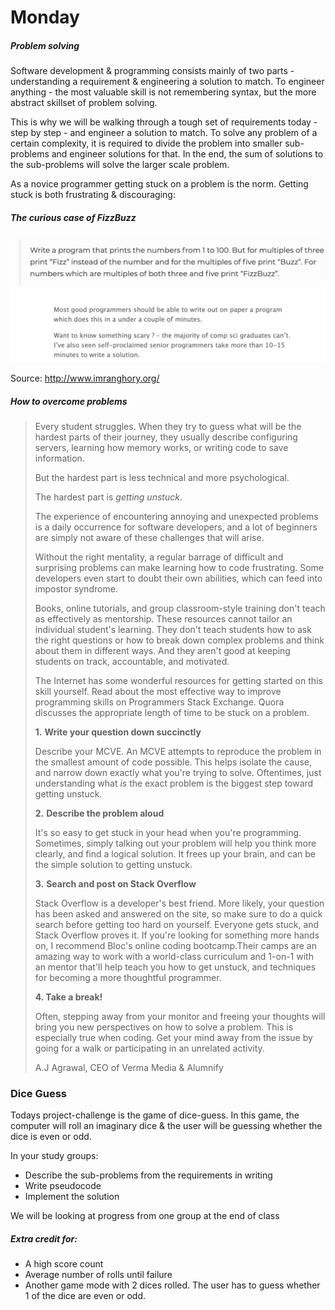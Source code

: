 # Monday

##### Problem solving

Software development & programming consists mainly of two parts - understanding a requirement & engineering a solution to match. To engineer anything - the most valuable skill is not remembering syntax, but the more abstract skillset of problem solving.

This is why we will be walking through a tough set of requirements today - step by step - and engineer a solution to match. To solve any problem of a certain complexity, it is required to divide the problem into smaller sub-problems and engineer solutions for that. In the end, the sum of solutions to the sub-problems will solve the larger scale problem.

As a novice programmer getting stuck on a problem is the norm. Getting stuck is both frustrating & discouraging:

##### **The curious case of FizzBuzz**

![image-20210919165929655](1-monday.assets/image-20210919165929655.png)

Source: http://www.imranghory.org/

##### **How to overcome problems**

> Every student struggles. When they try to guess what will be the hardest parts of their journey, they usually describe configuring servers, learning how memory works, or writing code to save information.
>
> But the hardest part is less technical and more psychological.
>
> The hardest part is *getting unstuck*.
>
> The experience of encountering annoying and unexpected problems is a daily occurrence for software developers, and a lot of beginners are simply not aware of these challenges that will arise.
>
> Without the right mentality, a regular barrage of difficult and surprising problems can make learning how to code frustrating. Some developers even start to doubt their own abilities, which can feed into impostor syndrome.
>
> Books, online tutorials, and group classroom-style training don't teach as effectively as mentorship. These resources cannot tailor an individual student's learning. They don't teach students how to ask the right questions or how to break down complex problems and think about them in different ways. And they aren't good at keeping students on track, accountable, and motivated.
>
> The Internet has some wonderful resources for getting started on this skill yourself. Read about the most effective way to improve programming skills on Programmers Stack Exchange. Quora discusses the appropriate length of time to be stuck on a problem.
>
> **1.** **Write your question down succinctly**
>
> Describe your MCVE. An MCVE attempts to reproduce the problem in the smallest amount of code possible. This helps isolate the cause, and narrow down exactly what you're trying to solve. Oftentimes, just understanding what *is* the exact problem is the biggest step toward getting unstuck.
>
> **2.** **Describe the problem aloud**
>
> It's so easy to get stuck in your head when you're programming. Sometimes, simply talking out your problem will help you think more clearly, and find a logical solution. It frees up your brain, and can be the simple solution to getting unstuck.
>
> **3.** **Search and post on Stack Overflow**
>
> Stack Overflow is a developer's best friend. More likely, your question has been asked and answered on the site, so make sure to do a quick search before getting too hard on yourself. Everyone gets stuck, and Stack Overflow proves it. If you're looking for something more hands on, I recommend Bloc's online coding bootcamp.Their camps are an amazing way to work with a world-class curriculum and 1-on-1 with an mentor that'll help teach you how to get unstuck, and techniques for becoming a more thoughtful programmer.
>
> **4. Take a break!**
>
> Often, stepping away from your monitor and freeing your thoughts will bring you new perspectives on how to solve a problem. This is especially true when coding. Get your mind away from the issue by going for a walk or participating in an unrelated activity.
>
>  A.J Agrawal, CEO of Verma Media & Alumnify

### Dice Guess

Todays project-challenge is the game of dice-guess. In this game, the computer will roll an imaginary dice & the user will be guessing whether the dice is even or odd.

In your study groups:

- Describe the sub-problems from the requirements in writing
- Write pseudocode
- Implement the solution

We will be looking at progress from one group at the end of class



##### Extra credit for: 

- A high score count
- Average number of rolls until failure
- Another game mode with 2 dices rolled. The user has to guess whether 1 of the dice are even or odd.

<!--

Masser af gode rigtige interview spørgsmål her: https://www.byte-by-byte.com/choosing-practice-questions/



### Exercise 1

Write a Java program to find the length of the longest consecutive elements sequence from a given unsorted array of integers.

Sample array: `[49, 1, 3, 200, 2, 4, 70, 5]`. The longest consecutive elements sequence is `[1, 2, 3, 4, 5]`, therefore the program will return its length 5.



### Exercise 3

Write a Java program to separate even and odd numbers of a given array of integers. Put all even numbers first, and then odd numbers



### Exercise 4

Write a Java program to check if a given array contains a subarray with 0 sum. 

Example:

Input :

```
nums1= { 1, 2, -2, 3, 4, 5, 6 }
nums2 = { 1, 2, 3, 4, 5, 6 }
nums3 = { 1, 2, -3, 4, 5, 6 }
```

Output:Does the said array contain a subarray with 0 sum: true

Does the said array contain a subarray with 0 sum: false

Does the said array contain a subarray with 0 sum: true



### Exercise 5

Write a Java program to find maximum product of two integers in a given array of integers. 

Example:

Input :

nums = { 2, 3, 5, 7, -7, 5, 8, -5 }

Output:

Pair is (7, 8), Maximum Product: 56



### Exercises lots and lots and lots and lots of EXERCISESSSSSSSSSSSS

**Arrays**

How do you find the missing number in a given integer array of 1 to 10?

How do you find the duplicate number on a given integer array?

How do you find the largest and smallest number in an unsorted integer array?

How do you find all pairs of an integer array whose sum is equal to a given number?

How do you find duplicate numbers in an array if it contains multiple duplicates?

How are duplicates removed from a given array in Java?

How is an integer array sorted in place using the quicksort algorithm?

How do you remove duplicates from an array in place?

How do you reverse an array in place in Java?



**Strings**

How do you check if two strings are anagrams of each other?

How do you print the first non-repeated character from a string?

How do you find all permutations of a string?

How do you check if two strings are a rotation of each other?

How do you check if a given string is a palindrome?



**General**

Find the median of two sorted arrays. Click for the solution.

Given two strings, write a function that returns the longest common substring. 

Compress a string by shortening every repeated char to that char followed by the number of repetitions. 





Implement fizz buzz in Java

https://leetcode.com/problems/fizz-buzz/

-->